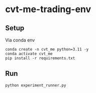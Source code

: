 # cvt-me-trading-env

## Setup
Via conda env
```
conda create -n cvt_me python=3.11 -y
conda activate cvt_me
pip install -r requirements.txt
```

## Run 
```
python experiment_runner.py
```